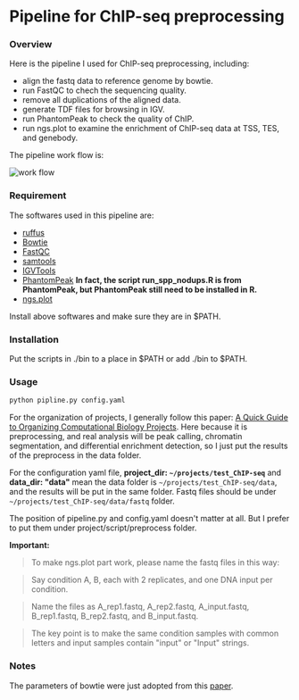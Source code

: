 # Pipeline for ChIP-seq preprocessing

### Overview

Here is the pipeline I used for ChIP-seq preprocessing, including:

* align the fastq data to reference genome by bowtie.
* run FastQC to chech the sequencing quality.
* remove all duplications of the aligned data.
* generate TDF files for browsing in IGV.
* run PhantomPeak to check the quality of ChIP.
* run ngs.plot to examine the enrichment of ChIP-seq data at TSS, TES, and genebody.

The pipeline work flow is:

![work flow](https://github.com/ny-shao/chip-seq_preprocess/blob/master/all_flowchart.png?raw=true)

### Requirement

The softwares used in this pipeline are:

* [ruffus](https://code.google.com/p/ruffus/)
* [Bowtie](http://bowtie-bio.sourceforge.net/index.shtml)
* [FastQC](http://www.bioinformatics.babraham.ac.uk/projects/fastqc/)
* [samtools](http://samtools.sourceforge.net/)
* [IGVTools](http://www.broadinstitute.org/igv/igvtools)
* [PhantomPeak](http://code.google.com/p/phantompeakqualtools/) __In fact, the script **run_spp_nodups.R** is from PhantomPeak, but PhantomPeak still need to be installed in R.__
* [ngs.plot](https://code.google.com/p/ngsplot/)

Install above softwares and make sure they are in $PATH.

### Installation

Put the scripts in ./bin to a place in $PATH or add ./bin to $PATH.

### Usage

```bash
python pipline.py config.yaml
```

For the organization of projects, I generally follow this paper: [A Quick Guide to Organizing Computational Biology Projects](http://www.ploscompbiol.org/article/info%3Adoi%2F10.1371%2Fjournal.pcbi.1000424). Here because it is preprocessing, and real analysis will be peak calling, chromatin segmentation, and differential enrichment detection, so I just put the results of the preprocess in the data folder.

For the configuration yaml file, __project_dir: `~/projects/test_ChIP-seq`__ and __data_dir: "data"__ mean the data folder is `~/projects/test_ChIP-seq/data`, and the results will be put in the same folder. Fastq files should be under `~/projects/test_ChIP-seq/data/fastq` folder.

The position of pipeline.py and config.yaml doesn't matter at all. But I prefer to put them under project/script/preprocess folder.

**Important:**

> To make ngs.plot part work, please name the fastq files in this way:

> Say condition A, B, each with 2 replicates, and one DNA input per condition.

> Name the files as A_rep1.fastq, A_rep2.fastq, A_input.fastq, B_rep1.fastq, B_rep2.fastq, and B_input.fastq.

> The key point is to make the same condition samples with common letters and input samples contain "input" or "Input" strings.

### Notes

The parameters of bowtie were just adopted from this [paper](http://www.nature.com/nprot/journal/v7/n1/full/nprot.2011.420.html).
